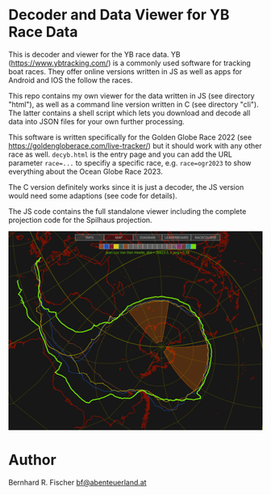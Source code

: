 # Decoder and Data Viewer for YB Race Data

This is decoder and viewer for the YB race data.
YB (https://www.ybtracking.com/) is a commonly used software for tracking boat
races. They offer online versions written in JS as well as apps for Android and
IOS the follow the races.

This repo contains my own viewer for the data written in JS (see directory
"html"), as well as a command line version written in C (see directory "cli").
The latter contains a shell script which lets you download and decode all data
into JSON files for your own further processing.

This software is written specifically for the Golden Globe Race 2022 (see
https://goldengloberace.com/live-tracker/) but it should work with any other
race as well. `decyb.html` is the entry page and you can add the URL parameter
`race=...` to specifiy a specific race, e.g. `race=ogr2023` to show everything
about the Ocean Globe Race 2023.

The C version definitely works since it is just a decoder, the JS
version would need some adaptions (see code for details).

The JS code contains the full standalone viewer including the complete
projection code for the Spilhaus projection.

![sample1.jpg](img/sample1.jpg)

# Author

Bernhard R. Fischer <bf@abenteuerland.at>

